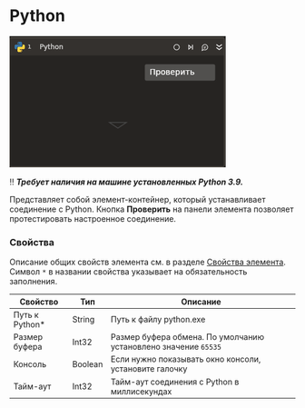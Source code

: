 # Python

![](../../../resources/activities/extra/python/python-scope.png)

:bangbang: ***Требует наличия на машине установленных Python 3.9.***

Представляет собой элемент-контейнер, который устанавливает соединение с Python. Кнопка **Проверить** на панели элемента позволяет протестировать настроенное соединение.

### Свойства
Описание общих свойств элемента см. в разделе [Свойства элемента](https://docs.primo-rpa.ru/primo-rpa/primo-studio/process/elements#svoistva-elementa).\
Символ `*` в названии свойства указывает на обязательность заполнения.

| Свойство             | Тип                   | Описание                                      |
| -------------------- | --------------------- | --------------------------------------------- |
| Путь к Python\*      | String   | Путь к файлу python.exe |
| Размер буфера        | Int32    | Размер буфера обмена. По умолчанию установлено значение `65535` |
| Консоль              | Boolean  | Если нужно показывать окно консоли, установите галочку |
| Тайм-аут             | Int32    | Тайм-аут соединения с Python в миллисекундах |
